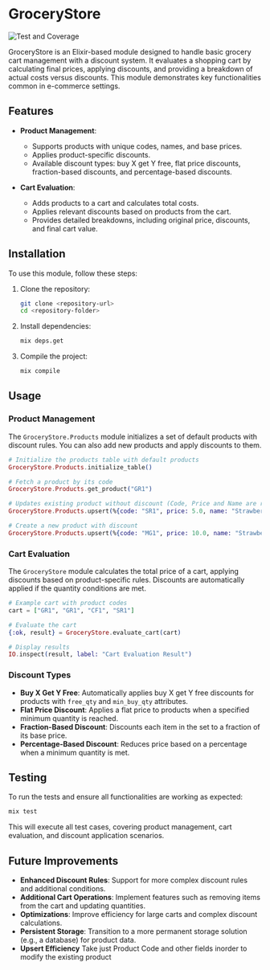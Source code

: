 # GroceryStore

![Test and Coverage](https://github.com/username/repository/actions/workflows/test.yml/badge.svg)

GroceryStore is an Elixir-based module designed to handle basic grocery cart management with a discount system. It evaluates a shopping cart by calculating final prices, applying discounts, and providing a breakdown of actual costs versus discounts. This module demonstrates key functionalities common in e-commerce settings.

## Features

- **Product Management**:

  - Supports products with unique codes, names, and base prices.
  - Applies product-specific discounts.
  - Available discount types: buy X get Y free, flat price discounts, fraction-based discounts, and percentage-based discounts.

- **Cart Evaluation**:
  - Adds products to a cart and calculates total costs.
  - Applies relevant discounts based on products from the cart.
  - Provides detailed breakdowns, including original price, discounts, and final cart value.

## Installation

To use this module, follow these steps:

1. Clone the repository:

   ```bash
   git clone <repository-url>
   cd <repository-folder>
   ```

2. Install dependencies:

   ```bash
   mix deps.get
   ```

3. Compile the project:
   ```bash
   mix compile
   ```

## Usage

### Product Management

The `GroceryStore.Products` module initializes a set of default products with discount rules. You can also add new products and apply discounts to them.

```elixir
# Initialize the products table with default products
GroceryStore.Products.initialize_table()

# Fetch a product by its code
GroceryStore.Products.get_product("GR1")

# Updates existing product without discount (Code, Price and Name are required for any product modifications)
GroceryStore.Products.upsert(%{code: "SR1", price: 5.0, name: "Strawberries"})

# Create a new product with discount
GroceryStore.Products.upsert(%{code: "MG1", price: 10.0, name: "Strawberries", min_buy_qty: 2, discount_percent: 50})
```

### Cart Evaluation

The `GroceryStore` module calculates the total price of a cart, applying discounts based on product-specific rules. Discounts are automatically applied if the quantity conditions are met.

```elixir
# Example cart with product codes
cart = ["GR1", "GR1", "CF1", "SR1"]

# Evaluate the cart
{:ok, result} = GroceryStore.evaluate_cart(cart)

# Display results
IO.inspect(result, label: "Cart Evaluation Result")
```

### Discount Types

- **Buy X Get Y Free**: Automatically applies buy X get Y free discounts for products with `free_qty` and `min_buy_qty` attributes.
- **Flat Price Discount**: Applies a flat price to products when a specified minimum quantity is reached.
- **Fraction-Based Discount**: Discounts each item in the set to a fraction of its base price.
- **Percentage-Based Discount**: Reduces price based on a percentage when a minimum quantity is met.

## Testing

To run the tests and ensure all functionalities are working as expected:

```bash
mix test
```

This will execute all test cases, covering product management, cart evaluation, and discount application scenarios.

## Future Improvements

- **Enhanced Discount Rules**: Support for more complex discount rules and additional conditions.
- **Additional Cart Operations**: Implement features such as removing items from the cart and updating quantities.
- **Optimizations**: Improve efficiency for large carts and complex discount calculations.
- **Persistent Storage**: Transition to a more permanent storage solution (e.g., a database) for product data.
- **Upsert Efficiency** Take just Product Code and other fields inorder to modify the existing product
